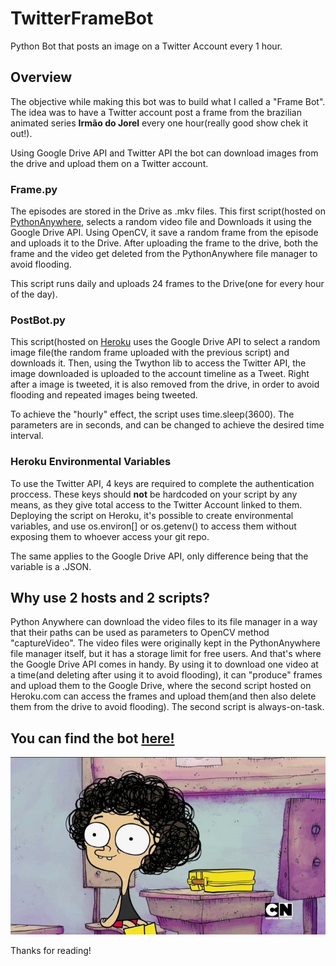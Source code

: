 # TwitterFrameBot
Python Bot that posts an image on a Twitter Account every 1 hour.

## **Overview**

The objective while making this bot was to build what I called a "Frame Bot". The idea was to have a Twitter account post a frame from the brazilian animated series **Irmão do Jorel** every one hour(really good show chek it out!).

Using Google Drive API and Twitter API the bot can download images from the drive and upload them on a Twitter account.

### Frame.py

The episodes are stored in the Drive as .mkv files. This first script(hosted on [PythonAnywhere](https://www.pythonanywhere.com), selects a random video file and Downloads it using the Google Drive API. Using OpenCV, it save a random frame from the episode and uploads it to the Drive.
After uploading the frame to the drive, both the frame and the video get deleted from the PythonAnywhere file manager to avoid flooding.

This script runs daily and uploads 24 frames to the Drive(one for every hour of the day).

### PostBot.py

This script(hosted on [Heroku](https://www.heroku.com) uses the Google Drive API to select a random image file(the random frame uploaded with the previous script) and downloads it. Then, using the Twython lib to access the Twitter API, the image downloaded is uploaded to the account timeline as a Tweet.
Right after a image is tweeted, it is also removed from the drive, in order to avoid flooding and repeated images being tweeted.

To achieve the "hourly" effect, the script uses time.sleep(3600). The parameters are in seconds, and can be changed to achieve the desired time interval.

### Heroku Environmental Variables

To use the Twitter API, 4 keys are required to complete the authentication proccess. These keys should **not** be hardcoded on your script by any means, as they give total access to the Twitter Account linked to them. Deploying the script on Heroku, it's possible to create environmental variables, and use os.environ[] or os.getenv() to access them without exposing them to whoever access your git repo.

The same applies to the Google Drive API, only difference being that the variable is a .JSON.

## Why use 2 hosts and 2 scripts?
Python Anywhere can download the video files to its file manager in a way that their paths can be used as parameters to OpenCV method "captureVideo". The video files were originally kept in the PythonAnywhere file manager itself, but it has a storage limit for free users. And that's where the Google Drive API comes in handy.
By using it to download one video at a time(and deleting after using it to avoid flooding), it can "produce" frames and upload them to the Google Drive, where the second script hosted on Heroku.com can access the frames and upload them(and then also delete them from the drive to avoid flooding). The second script is always-on-task.

## You can find the bot [here!](https://twitter.com/BotJorel)

![jorel](joreLFrame.jpeg)  

Thanks for reading!
